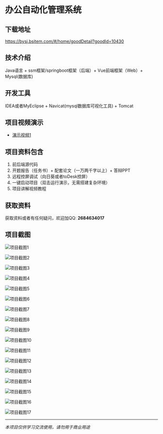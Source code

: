 # 办公自动化管理系统

## 下载地址
https://bysj.bsitem.com/#/home/goodDetail?goodId=10430

## 技术介绍
Java语言 + ssm框架/springboot框架（后端）+ Vue前端框架（Web）+ Mysql(数据库)

## 开发工具
IDEA或者MyEclipse + Navicat(mysql数据库可视化工具) + Tomcat

## 项目视频演示
- [演示视频1](https://graduation-images.oss-cn-beijing.aliyuncs.com/videos/828%E5%A5%97ssm%E5%BD%95%E5%83%8F/10430_ssm274%E5%8A%9E%E5%85%AC%E8%87%AA%E5%8A%A8%E5%8C%96%E7%AE%A1%E7%90%86%E7%B3%BB%E7%BB%9Fjava%2Bvue%E5%BD%95%E5%83%8F.mp4)

## 项目资料包含
1. 前后端源代码
2. 开题报告（任务书）+ 配套论文（一万两千字以上）+ 答辩PPT
3. 远程控屏调试（向日葵或者toDesk控屏）
4. 一键启动项目（双击运行演示，无需搭建复杂环境）
5. 项目讲解视频教程

## 获取资料
获取资料或者有任何疑问，欢迎加QQ: **2684634017**

## 项目截图
![项目截图1](https://graduation-images.oss-cn-beijing.aliyuncs.com/图片/10430/毕设论坛项目主图.jpg)

![项目截图2](https://graduation-images.oss-cn-beijing.aliyuncs.com/图片/10430/1.png)

![项目截图3](https://graduation-images.oss-cn-beijing.aliyuncs.com/图片/10430/2.png)

![项目截图4](https://graduation-images.oss-cn-beijing.aliyuncs.com/图片/10430/3.png)

![项目截图5](https://graduation-images.oss-cn-beijing.aliyuncs.com/图片/10430/4.png)

![项目截图6](https://graduation-images.oss-cn-beijing.aliyuncs.com/图片/10430/5.png)

![项目截图7](https://graduation-images.oss-cn-beijing.aliyuncs.com/图片/10430/6.png)

![项目截图8](https://graduation-images.oss-cn-beijing.aliyuncs.com/图片/10430/7.png)

![项目截图9](https://graduation-images.oss-cn-beijing.aliyuncs.com/图片/10430/8.png)

![项目截图10](https://graduation-images.oss-cn-beijing.aliyuncs.com/图片/10430/9.png)

![项目截图11](https://graduation-images.oss-cn-beijing.aliyuncs.com/图片/10430/10.png)

![项目截图12](https://graduation-images.oss-cn-beijing.aliyuncs.com/图片/10430/11.png)

![项目截图13](https://graduation-images.oss-cn-beijing.aliyuncs.com/图片/10430/12.png)

![项目截图14](https://graduation-images.oss-cn-beijing.aliyuncs.com/图片/10430/13.png)

![项目截图15](https://graduation-images.oss-cn-beijing.aliyuncs.com/图片/10430/14.png)

![项目截图16](https://graduation-images.oss-cn-beijing.aliyuncs.com/图片/10430/15.png)

![项目截图17](https://graduation-images.oss-cn-beijing.aliyuncs.com/图片/10430/16.png)

---
*本项目仅供学习交流使用，请勿用于商业用途*
